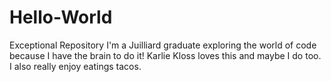 # Hello-World
Exceptional Repository 
I'm a Juilliard graduate exploring the world of code because I have the brain to do it! 
Karlie Kloss loves this and maybe I do too. 
I also really enjoy eatings tacos. 

